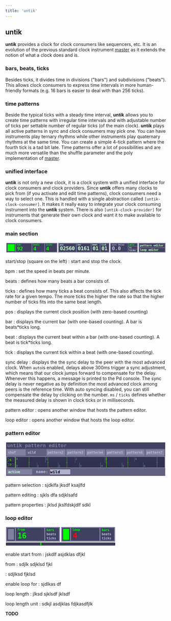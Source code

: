 ```yaml
---
title: 'untik'
---
```


## untik

**untik** provides a clock for clock consumers like sequencers, etc. It is an
evolution of the previous standard clock instrument [master](../master/) as
it extends the notion of what a clock does and is.

### bars, beats, ticks
Besides ticks, it divides time in divisions ("bars") and subdivisions ("beats").
This allows clock consumers to express time intervals in more human-friendly
formats (e.g. 16 bars is easier to deal with than 256 ticks).

### time patterns
Beside the typical ticks with a steady time interval, **untik** allows you
to create time patterns with irregular time intervals and with adjustable
number of ticks per settable number of regular ticks (of the main clock).
**untik** plays all active patterns in sync and clock consumers may pick one.
You can have instruments play ternary rhythms while other instruments play
quaternary rhythms at the same time. You can create a simple 4-tick pattern
where the fourth tick is a tad bit late. Time patterns offer a lot of
possibilities and are much more versatile than the shuffle parameter and
the poly implementation of [master](../master/).

### unified interface
**untik** is not only a new clock, it is a clock system with a unified
interface for clock consumers and clock providers. Since **untik** offers
many clocks to pick from (if you activate and edit time patterns), clock
consumers need a way to select one. This is handled with a single abstraction
called `[untik-clock-consumer]`. It makes it really easy to integrate your
clock consuming instrument into the **untik** system. There is also
`[untik-clock-provider]` for instruments that generate their own clock
and want it to make available to clock consumers.


### main section
![untik](untik.png)

start/stop (square on the left)
: start and stop the clock.

bpm
: set the speed in beats per minute.

beats
: defines how many beats a bar consists of.

ticks
: defines how many ticks a beat consists of. This also affects the tick rate
for a given tempo. The more ticks the higher the rate so that the higher number
of ticks fits into the same beat length.

pos
: displays the current clock position (with zero-based counting)

bar
: displays the current bar (with one-based counting). A bar is beats\*ticks long.

beat
: displays the current beat within a bar (with one-based counting).
A beat is tick\*ticks long.

tick
: displays the current tick within a beat (with one-based counting).

sync delay
: displays the the sync delay to the peer with the most advanced clock. When
`auto`is enabled, delays above 300ms trigger a sync adjustment, which means that
our clock jumps forward to compensate for the delay. Whenever this happens, a
message is printed to the Pd console. The sync delay is never negative as
by definition the most advanced clock among peers is the reference time. With
auto syncing disabled, you can still compensate the delay by clicking on the
number. `ms` / `ticks` defines whether the measured delay is shown in clock ticks
or in milliseconds.

pattern editor
: opens another window that hosts the pattern editor.

loop editor
: opens another window that hosts the loop editor.


### pattern editor
![untik-pattern-editor](untik-pattern-editor.png)

pattern selection
: sjdklfa jksdf ksajlfd

pattern editing
: sjkls dfa sdjklsafd

pattern properties
: jklsd jkslfdskjdlf sdkl

### loop editor
![untik-loop-editor](untik-loop-editor.png)

enable start from
: jskdlf asjdklas dfjkl

from
: sdjlk sdjklsd fjkl

: sdjlksd fjklsd

enable loop for
: sjdlkas df

loop length
: jlksd sjklsdf jklsdf

loop length unit
: sdkjl asdjklas fdjkasdfjlk

**TODO**
